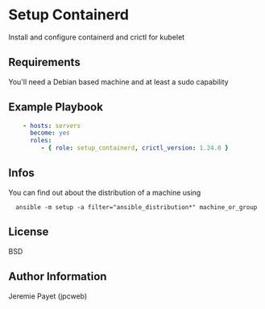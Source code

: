 Setup Containerd
=========

Install and configure containerd and crictl for kubelet

Requirements
------------

You'll need a Debian based machine and at least a sudo capability

Example Playbook
----------------

```yaml
    - hosts: servers
      become: yes
      roles:
         - { role: setup_containerd, crictl_version: 1.24.0 }
```

Infos
-------

You can find out about the distribution of a machine using
```shell
  ansible -m setup -a filter="ansible_distribution*" machine_or_group
``` 

License
-------

BSD

Author Information
------------------

Jeremie Payet (jpcweb)
